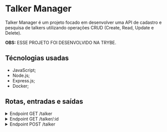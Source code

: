 # Talker Manager

Talker Manager é um projeto focado em desenvolver uma API de cadastro e pesquisa de talkers utilizando operações CRUD (Create, Read, Update e Delete).

<strong>OBS:</strong> ESSE PROJETO FOI DESENVOLVIDO NA TRYBE.

## Técnologias usadas
* JavaScript;
* Node.js;
* Express.js;
* Docker;

## Rotas, entradas e saídas

<details>
<summary>Endpoint GET /talker</summary><br />
Utilizado para retornar todos os palestrantes existentes no banco de dados.

##### Exemplo de entrada:
<img alt="imagem-exemplo-entrada-get-talker" src="/images-readme/get-talker-entrada-exemplo.png">

##### Exemplo de entrada:
<img alt="imagem-exemplo-saida-get-talker" src="/images-readme/get-talker-saida-exemplo.png">

</details>

<details>
<summary>Endpoint GET /talker/:id</summary><br />
Utilizado para retornar o palestrante com o id correspondente no banco de dados.

##### Exemplo de entrada:
<img alt="imagem-exemplo-de-entrada-correta-get-talker-id" src="/images-readme/get-talker-id-entrada-exemplo.png">

##### Exemplo de saída:
<img alt="imagem-exemplo-de-saida-correta-get-talker-id" src="/images-readme/get-talker-id-saida-exemplo.png">

#### Inserindo informações incorretas
Existem um cenário onde a saída acima pode não ser retornada: caso não exista a pessoa palestrante com aquele id.

<strong>Caso não exista a pessoa palestrante com aquele id no banco de dados, o retorno será:</strong>
```
{
  "message": "Pessoa palestrante não encontrada"
}
```

</details>

<details>
<summary>Endpoint POST /talker</summary><br />
Utilizado para criar um novo palestrante. Para isso, necessita de um nome, idade, o dia que fez a palestra e avaliação.

##### Informações necessárias:
* <strong>name:</strong> É o nome e sobrenome. Deve ser enviado como string e o mínimo de caracters é 3. É obrigatório.
* <strong>age:</strong> É a idade do palestrante. Deve ser enviado como int e o palestrante precisa ter, no mínimo, 18 anos. É obrigatório.
* <strong>talk:</strong> É um objeto com informações da palestra. Dentro dele, deve conter o dia assistido e a avaliação. É obrigatório.
* <strong>watchedAt:</strong> É o dia em que foi assistido a palestra. Essa informação deve estar no objeto talk e deve ser enviado como string contendo a data completa em formato dia/mês/ano. É obrigatório. 
* <strong>rate:</strong> É a avaliação da palestra. Essa informação deve estar no objeto talk e deve ser enviado como int. É obrigatório. 

##### Exemplo de entrada:
<img alt="imagem-exemplo-entrada-correta-post-talker" src="/images-readme/post-talker-entrada-exemplo.png">

##### Exemplo de saída:
<img alt="imagem-exemplo-saída-correta-post-talker" src="/images-readme/post-talker-saida-exemplo.png">

#### Inserindo informações incorretas
Existem dois cenários onde a saída acima pode não ser retornada: caso não preencha os requisitos necessários(explicados nas Informações Necessárias acima) e caso falte alguma das informações obrigatórias. Cada um deles terá uma mensagem diferente avisando o motivo de estar incorreta.

<strong>Exemplos caso não preencha os requisitos necessários:</strong>
```
{
  "message": "A pessoa palestrante deve ser maior de idade"
}
```

```
{
  "message": "O \"name\" deve ter pelo menos 3 caracteres"
}
```

<strong>Exemplo caso esteja faltando alguma das informações obrigatórias</strong>
```
{
  "message": "O campo \"age\" é obrigatório"
}
```

</details>

<!--
<details>
<summary>Endpoint POST /categories</summary><br />
Utilizado para criar uma nova categoria. Para isso, necessita de um nome e de um token valido. Caso as informações estejam corretas, retornara as informações da nova categoria.

##### Exemplo de entrada:
<img alt="imagem-exemplo-de-entrada-correta-post-categories" src="/images-readme/post-categories-exemplo-entrada.png">

##### Exemplo de saída:
<img alt="imagem-exemplo-de-saida-correta-post-categories" src="/images-readme/post-categories-exemplo-saida.png">

#### Inserindo informações incorretas
Existem quatro cenários onde a saída acima pode não ser retornada: não conter o nome da categoria, a string name estar vazia, caso não tenha o token e um token invalido.

<strong>Exemplo caso não contenha o name:</strong>
```
{
  "message": "\"name\" is required"
}
```

<strong>Exemplo caso name seja uma string vazia:</strong>
```
{
  "message": "\"name\" is not allowed to be empty"
}
```

<strong>Exemplo caso não contenha o token:</strong>
```
{
  "message": "Token not found"
}
```

<strong>Exemplo caso o token tenha expirado ou seja inválido:</strong>
```
{
  "message": "Expired or invalid token"
}
```

</details>

<details>
<summary>Endpoint GET /categories</summary><br />
Utilizado para retornar as informações de todas as categorias que contém no banco de dados, porém é necessário ter um token para isso.

##### Exemplo de entrada:
<img alt="imagem-exemplo-de-entrada-correta-get-categories" src="/images-readme/get-categories-exemplo-entrada.png">

##### Exemplo de saída:
<img alt="imagem-exemplo-de-saida-correta-get-categories" src="/images-readme/get-categories-exemplo-saida.png">

#### Inserindo informações incorretas
Existem dois cenários onde a saída acima pode não ser retornada: caso não tenha o token e um token invalido.

<strong>Exemplo caso não contenha o token:</strong>
```
{
  "message": "Token not found"
}
```

<strong>Exemplo caso o token tenha expirado ou seja inválido:</strong>
```
{
  "message": "Expired or invalid token"
}
```

</details>

<details>
<summary>Endpoint POST /post</summary><br />
Utilizado para criar um novo post. Para isso, necessita de um nome, email, senha e uma imagem. Assim como o login, retornará um token caso todas as informações enviadas foram validadas corretamente.

##### Informações necessárias:
* <strong>title:</strong> É o título do post e deve ser enviado como string. É obrigatório.
* <strong>content:</strong> É o conteúdo do post e deve ser enviado como string. É obrigatório.
* <strong>categoryIds:</strong> É um array de números com as categorias ao qual o post pertence e precisa ter pelo menos 1 id de categoria. É obrigatório.

##### Exemplo de entrada:
<img alt="imagem-exemplo-de-entrada-correta-post-post" src="/images-readme/post-post-exemplo-entrada.png">

##### Exemplo de saída:
<img alt="imagem-exemplo-de-saida-correta-post-post" src="/images-readme/post-post-exemplo-saida.png">

#### Inserindo informações incorretas
Existem dois cenários onde a saída acima pode não ser retornada: caso não preencha os requisitos necessários(explicados nas Informações Necessárias acima) e caso falte alguma das informações obrigatórias. Cada um deles terá uma mensagem diferente avisando o motivo de estar incorreta.

<strong>Exemplo caso não preencha os requisitos necessários:</strong>
```
{
  "message": "Some required fields are missing"
}
```

<strong>Exemplo caso esteja faltando alguma das informações obrigatórias</strong>
```
{
  "message": "\"content\" is required"
}
```

##### Além disso, pode ter os erros do token.

<strong>Exemplo caso não contenha o token:</strong>
```
{
  "message": "Token not found"
}
```

<strong>Exemplo caso o token tenha expirado ou seja inválido:</strong>
```
{
  "message": "Expired or invalid token"
}
```

</details>

</details>

<details>
<summary>Endpoint GET /post</summary><br />
Utilizado para retornar as informações de todas as postagens que contém no banco de dados, porém é necessário ter um token para isso.

##### Exemplo de entrada:
<img alt="imagem-exemplo-de-entrada-correta-get-post" src="/images-readme/get-post-exemplo-entrada.png">

##### Exemplo de saída:
<img alt="imagem-exemplo-de-saida-correta-get-post" src="/images-readme/get-post-exemplo-saida.png">


#### Inserindo informações incorretas
Existem dois cenários onde a saída acima pode não ser retornada: caso não tenha o token e um token invalido.

<strong>Exemplo caso não contenha o token:</strong>
```
{
  "message": "Token not found"
}
```

<strong>Exemplo caso o token tenha expirado ou seja inválido:</strong>
```
{
  "message": "Expired or invalid token"
}
```

</details>

<details>
<summary>Endpoint GET /post/:id</summary><br />
Utilizado para retornar as informações das postagens com o id que está no url que contém no banco de dados, porém é necessário ter um token para isso.

##### Exemplo de entrada:
<img alt="imagem-exemplo-de-entrada-correta-get-post-id" src="/images-readme/get-post-id-exemplo-entrada.png">

##### Exemplo de saída:
<img alt="imagem-exemplo-de-saida-correta-get-post-id" src="/images-readme/get-post-id-exemplo-saida.png">


#### Inserindo informações incorretas
Existem três cenários onde a saída acima pode não ser retornada: caso não exista post com aquele id, não tenha o token e um token invalido.

<strong>Caso não exista post com aquele no banco de dados, o retorno será:</strong>
```
{
  "message": "Post does not exist"
}
```

<strong>Exemplo caso não contenha o token:</strong>
```
{
  "message": "Token not found"
}
```

<strong>Exemplo caso o token tenha expirado ou seja inválido:</strong>
```
{
  "message": "Expired or invalid token"
}
```

</details>

<strong>OBS:</strong> Existe o Endpoint GET /search, porém não funciona.

## Utilizando o docker
Para criar os containers, execute: `docker-compose up -d`

Para abrir o terminar do container, execute: `docker exec -it blogs_api bash`

## Instalando Dependências
  `npm install`

## Banco de dados
Para criar o banco de dados, execute: `npm run prestart`

Para popular o banco de dados: `npm run seed`

## Aplicação Node:
Para executar a aplicação e acessar as rotas, execute: `npm run debug`


## Executando Testes
Para rodar todos os testes:

  `npm test`


Para rodar um teste específico:

  `npm test nomeDoArquivo`

exemplo:
`npm test post`



<strong>OBS:</strong> Os testes irão rodar com os testes de cobertura -->